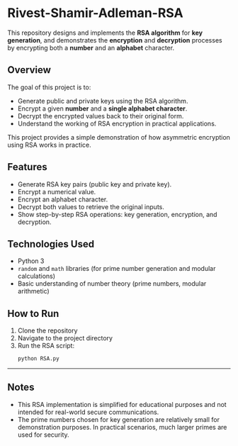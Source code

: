# Rivest-Shamir-Adleman-RSA
This repository designs and implements the **RSA algorithm** for **key generation**, and demonstrates the **encryption** and **decryption** processes by encrypting both a **number** and an **alphabet** character.

## Overview

The goal of this project is to:
- Generate public and private keys using the RSA algorithm.
- Encrypt a given **number** and a **single alphabet character**.
- Decrypt the encrypted values back to their original form.
- Understand the working of RSA encryption in practical applications.

This project provides a simple demonstration of how asymmetric encryption using RSA works in practice.

## Features

- Generate RSA key pairs (public key and private key).
- Encrypt a numerical value.
- Encrypt an alphabet character.
- Decrypt both values to retrieve the original inputs.
- Show step-by-step RSA operations: key generation, encryption, and decryption.

## Technologies Used

- Python 3
- `random` and `math` libraries (for prime number generation and modular calculations)
- Basic understanding of number theory (prime numbers, modular arithmetic)

## How to Run

1. Clone the repository
2. Navigate to the project directory
3. Run the RSA script:
   ```bash
   python RSA.py
   ```

---

## Notes

- This RSA implementation is simplified for educational purposes and not intended for real-world secure communications.
- The prime numbers chosen for key generation are relatively small for demonstration purposes. In practical scenarios, much larger primes are used for security.
